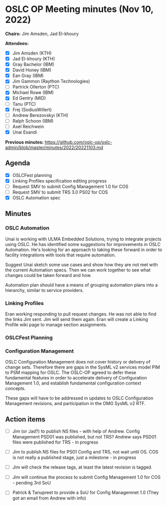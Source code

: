 # OSLC OP Meeting minutes (Nov 10, 2022)

**Chairs:** Jim Amsden, Jad El-khoury

**Attendees:** 
- [x] Jim Amsden (KTH)
- [x] Jad El-khoury (KTH)
- [x] Gray Bachelor (IBM)
- [x] David Honey (IBM)
- [x] Ean Gray (IBM)
- [x] Jim Gammon (Raython Technologies)
- [ ] Partrick Ollerton (PTC)
- [x] Michael Rowe (IBM)
- [x] Ed Gentry (MID)
- [ ] Tanu (PTC)
- [x] Frej (SodiusWillert)
- [ ] Andrew Berezovskyi (KTH)
- [ ] Ralph Schoon (IBM)
- [ ] Axel Reichwein
- [x] Unai Esandi

**Previous minutes:** https://github.com/oslc-op/oslc-admin/blob/master/minutes/2022/20221103.md

## Agenda

- [x] OSLCFest planning
- [x] Linking Profiles specification editing progress 
- [ ] Request SMV to submit Config Management 1.0 for COS
- [ ] Request SMV to submit TRS 3.0 PS02 for COS
- [x] OSLC Automation spec

## Minutes

### OSLC Automation

Unai is working with ULMA Embedded Solutions, trying to integrate projects using OSLC. He has identified some suggestions for improvements in OSLC Automation. He's looking for an approach to taking these forward in order to facility integrations with tools that require automation.

Suggest Unai sketch some use cases and show how they are not met with the current Automation specs. Then we can work together to see what changes could be taken forward and how.

Automation plan should have a means of grouping automation plans into a hierarchy, similar to service providers. 

### Linking Profiles

Eran working responding to pull request changes. He was not able to find the links Jim sent. Jim will send them again. Eran will create a Linking Profile wiki page to manage section assignments.

### OSLCFest Planning


### Configuration Management

OSLC Configuration Management does not cover history or delivery of change sets. Therefore there are gaps in the SysML v2 services model PIM to PSM mapping for OSLC. The OSLC-OP agreed to defer these fundamental features in order to accelerate delivery of Configuration Management 1.0, and establish fundamental configuration context concepts.

These gaps will have to be addressed in updates to OSLC Configuration Management revisions, and participation in the OMG SysML v2 RTF.





## Action items


- [ ] Jim (or Jad?) to publish NS files - with help of Andrew. Config Management PSD01 was published, but not TRS? Andrew says PSD01 files were published for TRS - in progress
- [ ] Jim to publish NS files for PS01 Config and TRS, not wait until OS. COS is not really a published stage, just a milestone - in progress

- [ ] Jim will check the release tags, at least the latest revision is tagged.
- [ ] Jim will continue the process to submit Config Management 1.0 for COS - pending 3rd SoU
- [ ] Patrick & Tanupreet to provide a SoU for Config Managemnet 1.0 (They got an email from Andrew with info)


